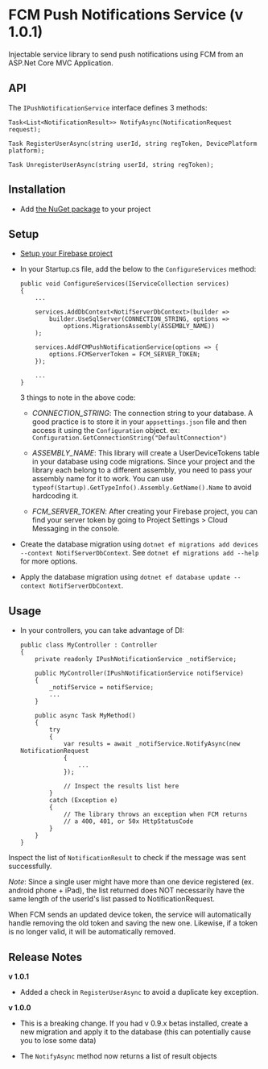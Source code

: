 ﻿FCM Push Notifications Service (v 1.0.1)
===

Injectable service library to send push notifications using FCM from an ASP.Net Core MVC Application.

## API

The `IPushNotificationService` interface defines 3 methods:

```
Task<List<NotificationResult>> NotifyAsync(NotificationRequest request);

Task RegisterUserAsync(string userId, string regToken, DevicePlatform platform);

Task UnregisterUserAsync(string userId, string regToken);
```

## Installation

* Add [the NuGet package](https://www.nuget.org/packages/ACB.FCMPushNotifications) to your project

## Setup

- [Setup your Firebase project](https://firebase.google.com/docs/cloud-messaging/)

- In your Startup.cs file, add the below to the `ConfigureServices` method:

	```
	public void ConfigureServices(IServiceCollection services)
	{
		...

		services.AddDbContext<NotifServerDbContext>(builder =>
			builder.UseSqlServer(CONNECTION_STRING, options =>
				options.MigrationsAssembly(ASSEMBLY_NAME))
		);

		services.AddFCMPushNotificationService(options => {
			options.FCMServerToken = FCM_SERVER_TOKEN;
		});

		...
	}
	```

	3 things to note in the above code:

	- *_CONNECTION_STRING_*: The connection string to your database. A good practice is to store it in your `appsettings.json` file and then access it using the `Configuration` object. ex: `Configuration.GetConnectionString("DefaultConnection")`

	- *_ASSEMBLY_NAME_*: This library will create a UserDeviceTokens table in your database using code migrations. Since your project and the library each belong to a different assembly, you need to pass your assembly name for it to work. You can use `typeof(Startup).GetTypeInfo().Assembly.GetName().Name` to avoid hardcoding it.

	- *_FCM_SERVER_TOKEN_*: After creating your Firebase project, you can find your server token by going to Project Settings > Cloud Messaging in the console.

- Create the database migration using `dotnet ef migrations add devices --context NotifServerDbContext`. See `dotnet ef migrations add --help` for more options.

- Apply the database migration using `dotnet ef database update --context NotifServerDbContext`.

## Usage

- In your controllers, you can take advantage of DI:

	```
	public class MyController : Controller
	{
		private readonly IPushNotificationService _notifService;

		public MyController(IPushNotificationService notifService)
		{
			_notifService = notifService;
			...
		}

		public async Task MyMethod()
		{
			try
			{
				var results = await _notifService.NotifyAsync(new NotificationRequest
				{
					...
				});

				// Inspect the results list here
			}
			catch (Exception e)
			{
				// The library throws an exception when FCM returns
				// a 400, 401, or 50x HttpStatusCode
			}
		}
	}
	```

Inspect the list of `NotificationResult` to check if the message was sent successfully. 

_Note_: Since a single user might have more than one device registered (ex. android phone + iPad), the list returned does NOT necessarily have the same length of the userId's list passed to NotificationRequest.

When FCM sends an updated device token, the service will automatically handle removing the old token and saving the new one. Likewise, if a token is no longer valid, it will be automatically removed.

## Release Notes

**v 1.0.1**

- Added a check in `RegisterUserAsync` to avoid a duplicate key exception.

**v 1.0.0**

- This is a breaking change. If you had v 0.9.x betas installed, create a new migration and apply it to the database (this can potentially cause you to lose some data)

- The `NotifyAsync` method now returns a list of result objects
